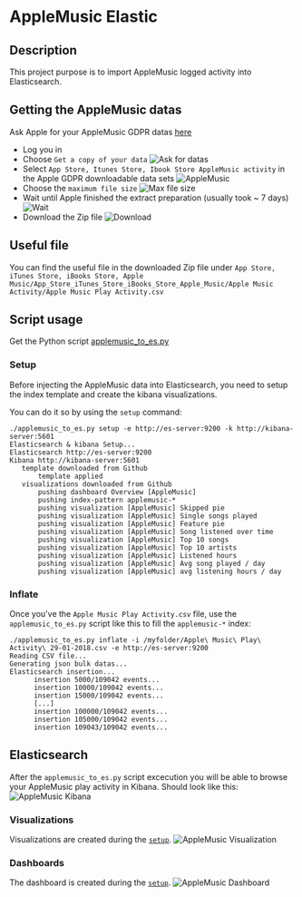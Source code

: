 # AppleMusic Elastic

## Description
  This project purpose is to import AppleMusic logged activity into Elasticsearch.

## Getting the AppleMusic datas

  Ask Apple for your AppleMusic GDPR datas [here](https://privacy.apple.com/)
  * Log you in
  * Choose `Get a copy of your data`
  ![Ask for datas](https://blog.cypressxt.net/wp-content/uploads/2018/10/AskAppleData.png)
  * Select `App Store, Itunes Store, Ibook Store AppleMusic activity` in the Apple GDPR downloadable data sets
  ![AppleMusic](https://blog.cypressxt.net/wp-content/uploads/2018/10/SelectDatas.png)
  * Choose the `maximum file size`
  ![Max file size](https://blog.cypressxt.net/wp-content/uploads/2018/10/ChooseFileSize.png)
  * Wait until Apple finished the extract preparation (usually took ~ 7 days)
  ![Wait](https://blog.cypressxt.net/wp-content/uploads/2018/10/WaitAvailable.png)
  * Download the Zip file
  ![Download](https://blog.cypressxt.net/wp-content/uploads/2018/10/DownloadData.png)

## Useful file
  You can find the useful file in the downloaded Zip file under `App Store, iTunes Store, iBooks Store, Apple Music/App_Store_iTunes_Store_iBooks_Store_Apple_Music/Apple Music Activity/Apple Music Play Activity.csv`

## Script usage
  Get the Python script [applemusic_to_es.py](applemusic_to_es.py)

### Setup
  Before injecting the AppleMusic data into Elasticsearch, you need to setup the index template and create the kibana visualizations.

  You can do it so by using the `setup` command:
  ```
./applemusic_to_es.py setup -e http://es-server:9200 -k http://kibana-server:5601
Elasticsearch & kibana Setup...
 Elasticsearch http://es-server:9200
 Kibana http://kibana-server:5601
     template downloaded from Github
         template applied
     visualizations downloaded from Github
         pushing dashboard Overview [AppleMusic]
         pushing index-pattern applemusic-*
         pushing visualization [AppleMusic] Skipped pie
         pushing visualization [AppleMusic] Single songs played
         pushing visualization [AppleMusic] Feature pie
         pushing visualization [AppleMusic] Song listened over time
         pushing visualization [AppleMusic] Top 10 songs
         pushing visualization [AppleMusic] Top 10 artists
         pushing visualization [AppleMusic] Listened hours
         pushing visualization [AppleMusic] Avg song played / day
         pushing visualization [AppleMusic] avg listening hours / day
  ```

### Inflate

  Once you've the `Apple Music Play Activity.csv` file, use the `applemusic_to_es.py` script like this to fill the `applemusic-*` index:
  ```
  ./applemusic_to_es.py inflate -i /myfolder/Apple\ Music\ Play\ Activity\ 29-01-2018.csv -e http://es-server:9200
  Reading CSV file...
  Generating json bulk datas...
  Elasticsearch insertion...
  		insertion 5000/109042 events...
  		insertion 10000/109042 events...
  		insertion 15000/109042 events...
  		[...]
  		insertion 100000/109042 events...
  		insertion 105000/109042 events...
  		insertion 109043/109042 events...
  ```


## Elasticsearch
  After the `applemusic_to_es.py` script excecution you will be able to browse your AppleMusic play activity in Kibana. Should look like this:
  ![AppleMusic Kibana](https://blog.cypressxt.net/wp-content/uploads/2018/10/AppleMusicKibana.jpg)

### Visualizations
  Visualizations are created during the [`setup`](#setup).
  ![AppleMusic Visualization](https://blog.cypressxt.net/wp-content/uploads/2018/10/song_over_time.png)
### Dashboards
  The dashboard is created during the [`setup`](#setup).
  ![AppleMusic Dashboard](https://blog.cypressxt.net/wp-content/uploads/2018/10/appleMusic_dashboard.png)
